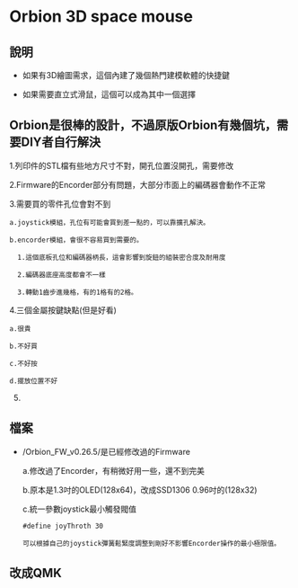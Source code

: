 # Orbion 3D space mouse 

## 說明

  * 如果有3D繪圖需求，這個內建了幾個熱門建模軟體的快捷鍵

  * 如果需要直立式滑鼠，這個可以成為其中一個選擇

## Orbion是很棒的設計，不過原版Orbion有幾個坑，需要DIY者自行解決

  1.列印件的STL檔有些地方尺寸不對，開孔位置沒開孔，需要修改
  
  2.Firmware的Encorder部分有問題，大部分市面上的編碼器會動作不正常
  
  3.需要買的零件孔位會對不到
  
    a.joystick模組，孔位有可能會買到差一點的，可以靠擴孔解決。
  
    b.encorder模組，會很不容易買到需要的。
      
      1.這個底板孔位和編碼器柄長，這會影響到旋鈕的組裝密合度及耐用度
      
      2.編碼器底座高度都會不一樣
      
      3.轉動1齒步進幾格，有的1格有的2格。
        
  
  4.三個金屬按鍵缺點(但是好看)
    
    a.很貴
    
    b.不好買
    
    c.不好按
    
    d.擺放位置不好
    
  5.
  
## 檔案

* /Orbion_FW_v0.26.5/是已經修改過的Firmware
  
  a.修改過了Encorder，有稍微好用一些，還不到完美
  
  b.原本是1.3吋的OLED(128x64)，改成SSD1306 0.96吋的(128x32)
  
  c.統一參數joystick最小觸發閥值 
    
      #define joyThroth 30 
    
      可以根據自己的joystick彈簧鬆緊度調整到剛好不影響Encorder操作的最小極限值。
  
## 改成QMK
